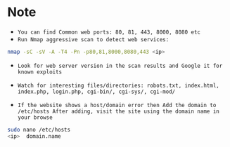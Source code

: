 # Note

- `You can find Common web ports: 80, 81, 443, 8000, 8080 etc`
- `Run Nmap aggressive scan to detect web services:`
```bash
nmap -sC -sV -A -T4 -Pn -p80,81,8000,8080,443 <ip>
```
- `Look for web server version in the scan results and Google it for known exploits`
- `Watch for interesting files/directories: robots.txt, index.html, index.php, login.php, cgi-bin/, cgi-sys/, cgi-mod/`

- `If the website shows a host/domain error then Add the domain to /etc/hosts After adding, visit the site using the domain name in your browse`
```bash
sudo nano /etc/hosts
<ip>  domain.name
```

